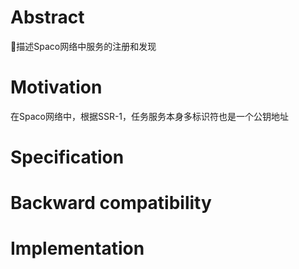 # Abstract
描述Spaco网络中服务的注册和发现

# Motivation
在Spaco网络中，根据SSR-1，任务服务本身多标识符也是一个公钥地址

# Specification


# Backward compatibility

# Implementation